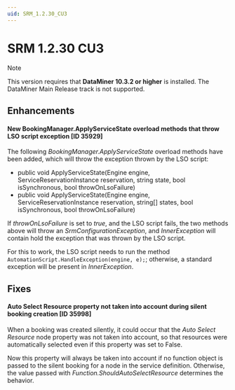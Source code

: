 ```yaml
---
uid: SRM_1.2.30_CU3
---
```


# SRM 1.2.30 CU3

> [!NOTE]
> This version requires that **DataMiner 10.3.2 or higher** is installed. The DataMiner Main Release track is not supported.

## Enhancements

#### New BookingManager.ApplyServiceState overload methods that throw LSO script exception [ID 35929]

The following *BookingManager.ApplyServiceState* overload methods have been added, which will throw the exception thrown by the LSO script:

- public void ApplyServiceState(Engine engine, ServiceReservationInstance reservation, string state, bool isSynchronous, bool throwOnLsoFailure)
- public void ApplyServiceState(Engine engine, ServiceReservationInstance reservation, string[] states, bool isSynchronous, bool throwOnLsoFailure)

If *throwOnLsoFailure* is set to *true*, and the LSO script fails, the two methods above will throw an *SrmConfigurationException*, and *InnerException* will contain hold the exception that was thrown by the LSO script.

For this to work, the LSO script needs to run the method `AutomationScript.HandleException(engine, e);`; otherwise, a standard exception will be present in *InnerException*.

## Fixes

#### Auto Select Resource property not taken into account during silent booking creation [ID 35998]

When a booking was created silently, it could occur that the *Auto Select Resource* node property was not taken into account, so that resources were automatically selected even if this property was set to False.

Now this property will always be taken into account if no function object is passed to the silent booking for a node in the service definition. Otherwise, the value passed with *Function.ShouldAutoSelectResource* determines the behavior.
